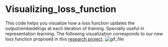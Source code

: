 # Visualizing_loss_function
This code helps you visualize how a loss function updates the output/embeddings at each iteration of training. Specially useful in representation learning.
The following visualization corresponds to our new loss function proposed in this [research project](https://github.com/omkaar718/OOD-Magnets).
![gif_file](https://user-images.githubusercontent.com/40064709/221387522-dbcc56c7-b934-467c-ba05-f3356d20e23e.gif)
